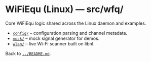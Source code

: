 # WiFiEqu (Linux) — src/wfq/

Core WiFiEqu logic shared across the Linux daemon and examples.

- [`config/`](config/README.md) – configuration parsing and channel metadata.
- [`mock/`](mock/README.md) – mock signal generator for demos.
- [`wlan/`](wlan/README.md) – live Wi-Fi scanner built on libnl.

Back to [`../README.md`](../README.md).
